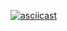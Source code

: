 [![ asciicast](https://asciinema.org/a/rOaJMw6uCJvIium2q6rCL0MNn)](https://asciinema.org/a/rOaJMw6uCJvIium2q6rCL0MNn)
